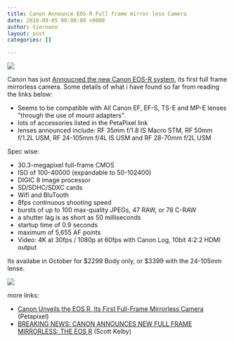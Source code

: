 ```yaml
---
title: Canon Announce EOS-R Full frame mirror less Camera
date: 2018-09-05 00:00:00 +0000
author: tiernano
layout: post
categories: []

---
```

![](https://images.tiernanotoole.net/image/?inputImage=geekphotographer/cam2-750x600.jpg)

Canon has just [Annoucned the new Canon EOS-R system](https://www.usa.canon.com/internet/portal/us/home/about/newsroom/press-releases/press-release-details/2018/20180905-system/20180905-system), its first full frame mirrorless camera. Some details of what i have found so far from reading the links below:

* Seems to be compatible with All Canon EF, EF-S, TS-E and MP-E lenses "through the use of mount adapters".
* lots of accessories listed in the PetaPixel link
* lenses announced include: RF 35mm f/1.8 IS Macro STM, RF 50mm f/1.2L USM, RF 24-105mm f/4L IS USM and RF 28-70mm f/2L USM

Spec wise:

* 30.3-megapixel full-frame CMOS
* ISO of 100-40000 (expandable to 50-102400)
* DIGIC 8 image processor
* SD/SDHC/SDXC cards
* Wifi and BluTooth
* 8fps continuous shooting speed
* bursts of up to 100 max-quality JPEGs, 47 RAW, or 78 C-RAW
* a shutter lag is as short as 50 milliseconds
* startup time of 0.9 seconds
* maximum of 5,655 AF points
* Video: 4K at 30fps / 1080p at 60fps with Canon Log, 10bit 4:2:2 HDMI output

Its availabe in October for $2299 Body only, or $3399 with the 24-105mm lense.

![](https://images.tiernanotoole.net/image/?inputImage=geekphotographer/cam1-750x600.jpg)

more links:

* [Canon Unveils the EOS R, Its First Full-Frame Mirrorless Camera](https://petapixel.com/2018/09/05/canon-unveils-the-eos-r-its-first-full-frame-mirrorless-camera/) (Petapixel)
* [BREAKING NEWS: CANON ANNOUNCES NEW FULL FRAME MIRRORLESS: THE EOS R](https://scottkelby.com/breaking-news-canon-announces-new-full-frame-mirrorless-the-eos-r/) (Scott Kelby)